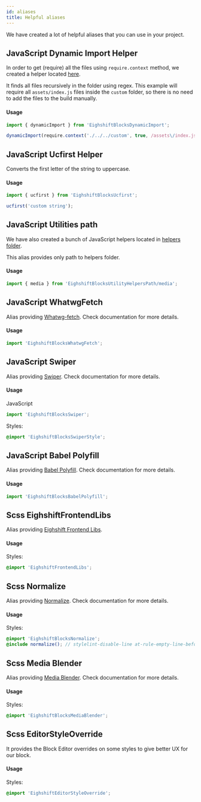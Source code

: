 ```yaml
---
id: aliases
title: Helpful aliases
---
```


We have created a lot of helpful aliases that you can use in your project.

## JavaScript Dynamic Import Helper

In order to get (require) all the files using `require.context`  method, we created a helper located [here](https://github.com/infinum/eightshift-frontend-libs/blob/develop/scripts/dynamic-import.js).

It finds all files recursively in the folder using regex. This example will require all `assets/index.js` files inside the `custom` folder, so there is no need to add the files to the build manually.

#### Usage
```js
import { dynamicImport } from 'EighshiftBlocksDynamicImport';

dynamicImport(require.context('./../../custom', true, /assets\/index.js$/));
```

## JavaScript Ucfirst Helper

Converts the first letter of the string to uppercase.

#### Usage
```js
import { ucfirst } from 'EighshiftBlocksUcfirst';

ucfirst('custom string');
```

## JavaScript Utilities path

We have also created a bunch of JavaScript helpers located in [helpers folder](https://github.com/infinum/eightshift-frontend-libs/tree/develop/scripts/helpers).

This alias provides only path to helpers folder.

#### Usage
```js
import { media } from 'EighshiftBlocksUtilityHelpersPath/media';
```

## JavaScript WhatwgFetch

Alias providing [Whatwg-fetch](https://www.npmjs.com/package/whatwg-fetch). Check documentation for more details.

#### Usage
```js
import 'EighshiftBlocksWhatwgFetch';
```

## JavaScript Swiper

Alias providing [Swiper](https://www.npmjs.com/package/swiper). Check documentation for more details.

#### Usage

JavaScript
```js
import 'EighshiftBlocksSwiper';
```

Styles:
```scss
@import 'EighshiftBlocksSwiperStyle';
```

## JavaScript Babel Polyfill

Alias providing [Babel Polyfill](https://babeljs.io/docs/en/babel-polyfill). Check documentation for more details.

#### Usage

```js
import 'EighshiftBlocksBabelPolyfill';
```

## Scss EighshiftFrontendLibs

Alias providing [Eighshift Frontend Libs](https://infinum.github.io/eightshift-frontend-libs/sassdocs/). 

#### Usage

Styles:
```scss
@import 'EighshiftFrontendLibs';
```

## Scss Normalize

Alias providing [Normalize](https://www.npmjs.com/package/normalize-scss). Check documentation for more details.

#### Usage

Styles:
```scss
@import 'EighshiftBlocksNormalize';
@include normalize(); // stylelint-disable-line at-rule-empty-line-before
```

## Scss Media Blender

Alias providing [Media Blender](https://github.com/infinum/media-blender). Check documentation for more details.

#### Usage

Styles:
```scss
@import 'EighshiftBlocksMediaBlender';
```

## Scss EditorStyleOverride

It provides the Block Editor overrides on some styles to give better UX for our block.

#### Usage

Styles:
```scss
@import 'EighshiftEditorStyleOverride';
```
